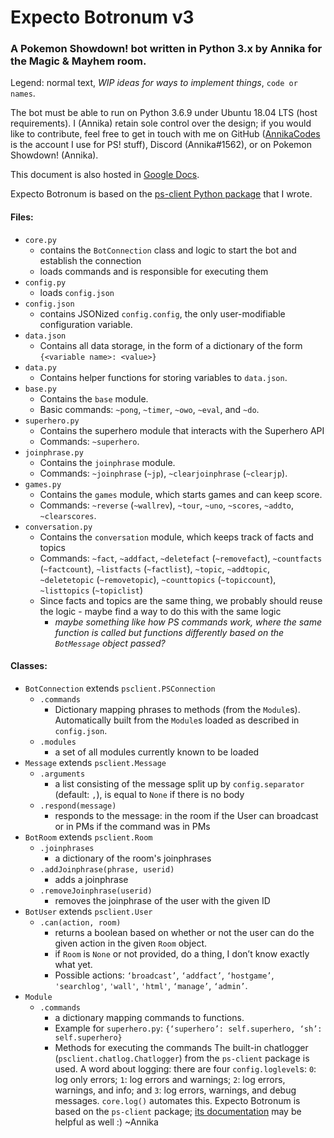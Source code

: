 # Expecto Botronum v3
### A Pokemon Showdown! bot written in Python 3.x by Annika for the Magic & Mayhem room.

Legend: normal text, *WIP ideas for ways to implement things*, `code or names`.

The bot must be able to run on Python 3.6.9 under Ubuntu 18.04 LTS (host requirements). I (Annika) retain sole control over the design; if you would like to contribute, feel free to get in touch with me on GitHub ([AnnikaCodes](github.com/AnnikaCodes) is the account I use for PS! stuff), Discord (Annika#1562), or on Pokemon Showdown! (Annika).

This document is also hosted in [Google Docs](https://docs.google.com/document/d/1XWEAj5v1B0rz8uCc8g5iKsQgea4ymJ-VZNLSn8yjX4Q/edit).

Expecto Botronum is based on the [ps-client Python package](https://pypi.org/project/ps-client/) that I wrote.

#### Files:
- `core.py`
  - contains the `BotConnection` class and logic to start the bot and establish the connection
  - loads commands and is responsible for executing them
- `config.py`
  - loads `config.json`
- `config.json`
  - contains JSONized `config.config`, the only user-modifiable configuration variable.
- `data.json`
  - Contains all data storage, in the form of a dictionary of the form `{<variable name>: <value>}`
- `data.py`
  - Contains helper functions for storing variables to `data.json`.
- `base.py`
  - Contains the `base` module.
  - Basic commands: `~pong`, `~timer`, `~owo`, `~eval`, and `~do`.
- `superhero.py`
  - Contains the superhero module that interacts with the Superhero API
  - Commands: `~superhero`.
- `joinphrase.py`
  - Contains the `joinphrase` module.
  - Commands: `~joinphrase` (`~jp`), `~clearjoinphrase` (`~clearjp`).
- `games.py`
  - Contains the `games` module, which starts games and can keep score.
  - Commands: `~reverse` (`~wallrev`), `~tour`, `~uno`, `~scores`, `~addto`, `~clearscores`.
- `conversation.py`
  - Contains the `conversation` module, which keeps track of facts and topics
  - Commands: `~fact`, `~addfact`, `~deletefact` (`~removefact`), `~countfacts` (`~factcount`), `~listfacts` (`~factlist`), `~topic`, `~addtopic`,` ~deletetopic` (`~removetopic`), `~counttopics` (`~topiccount`), `~listtopics` (`~topiclist`)
  - Since facts and topics are the same thing, we probably should reuse the logic - maybe find a way to do this with the same logic
    - *maybe something like how PS commands work, where the same function is called but functions differently based on the `BotMessage` object passed?*

#### Classes:
- `BotConnection` extends `psclient.PSConnection`
  - `.commands`
    - Dictionary mapping phrases to methods (from the `Module`s). Automatically built from the `Module`s loaded as described in `config.json`.
  - `.modules`
    - a set of all modules currently known to be loaded
- `Message` extends `psclient.Message`
  - `.arguments`
    - a list consisting of the message split up by `config.separator` (default: `,`), is equal to `None` if there is no body
  - `.respond(message)`
    - responds to the message: in the room if the User can broadcast or in PMs if the command was in PMs
- `BotRoom` extends `psclient.Room`
  - `.joinphrases`
    - a dictionary of the room's joinphrases
  - `.addJoinphrase(phrase, userid)`
    - adds a joinphrase
  - `.removeJoinphrase(userid)`
    - removes the joinphrase of the user with the given ID
- `BotUser` extends `psclient.User`
  - `.can(action, room)`
    - returns a boolean based on whether or not the user can do the given action in the given `Room` object.
    - if ``Room`` is ``None`` or not provided, do a thing, I don’t know exactly what yet.
    - Possible actions: `‘broadcast’`, `‘addfact’`, `‘hostgame’`, `'searchlog'`, `'wall'`, `'html'`, `‘manage’`, `‘admin’`.
- `Module`
  - `.commands`
    - a dictionary mapping commands to functions.
    - Example for `superhero.py`: `{‘superhero’: self.superhero, ‘sh’: self.superhero}`
    - Methods for executing the commands
The built-in chatlogger (`psclient.chatlog.Chatlogger`) from the `ps-client` package is used.
A word about logging: there are four `config.loglevel`s: `0`: log only errors; `1`: log errors and warnings; `2`: log errors, warnings, and info; and `3`: log errors, warnings, and debug messages. `core.log()` automates this.
Expecto Botronum is based on the `ps-client` package; [its documentation](https://ps-client.readthedocs.io/en/latest/) may be helpful as well :)
~Annika
